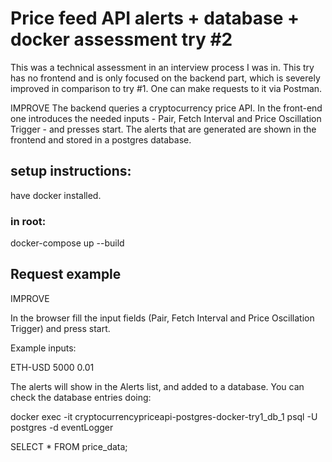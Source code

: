 # Price feed API alerts + database + docker assessment try #2

This was a technical assessment in an interview process I was in. This try has no frontend and is only focused on the backend part, which is severely improved in comparison to try #1. One can make requests to it via Postman.

IMPROVE
The backend queries a cryptocurrency price API. In the front-end one introduces the needed inputs  - Pair, Fetch Interval and Price Oscillation Trigger - and presses start. The alerts that are generated are shown in the frontend and stored in a postgres database.

## setup instructions:

have docker installed.

### in root:

docker-compose up --build

## Request example

IMPROVE

In the browser fill the input fields (Pair, Fetch Interval and Price Oscillation Trigger) and press start. 

Example inputs:

ETH-USD 5000 0.01

The alerts will show in the Alerts list, and added to a database. You can check the database entries doing:

docker exec -it cryptocurrencypriceapi-postgres-docker-try1_db_1 psql -U postgres -d eventLogger

SELECT * FROM price_data;
